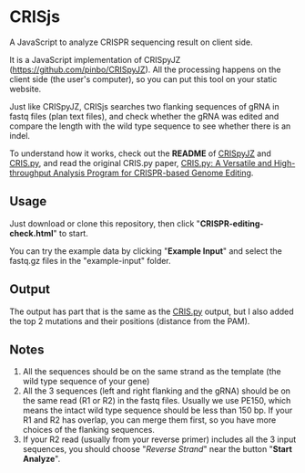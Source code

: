 # CRISjs
A JavaScript to analyze CRISPR sequencing result on client side.

It is a JavaScript implementation of CRISpyJZ (https://github.com/pinbo/CRISpyJZ). All the processing happens on the client side (the user's computer), so you can put this tool on your static website.

Just like CRISpyJZ, CRISjs searches two flanking sequences of gRNA in fastq files (plan text files), and check whether the gRNA was edited and compare the length with the wild type sequence to see whether there is an indel.

To understand how it works, check out the **README** of [CRISpyJZ](https://github.com/pinbo/CRISpyJZ) and [CRIS.py](https://github.com/patrickc01/CRIS.py), and read the original CRIS.py paper, [CRIS.py: A Versatile and High-throughput Analysis Program for CRISPR-based Genome Editing](https://www.nature.com/articles/s41598-019-40896-w).

## Usage

Just download or clone this repository, then click "**CRISPR-editing-check.html**" to start.

You can try the example data by clicking "**Example Input**" and select the fastq.gz files in the "example-input" folder.

## Output

The output has part that is the same as the [CRIS.py](https://github.com/patrickc01/CRIS.py) output, but I also added the top 2 mutations and their positions (distance from the PAM).

## Notes

1. All the sequences should be on the same strand as the template (the wild type sequence of your gene)
2. All the 3 sequences (left and right flanking and the gRNA) should be on the same read (R1 or R2) in the fastq files. Usually we use PE150, which means the intact wild type sequence should be less than 150 bp. If your R1 and R2 has overlap, you can merge them first, so you have more choices of the flanking sequences.
3. If your R2 read (usually from your reverse primer) includes all the 3 input sequences, you should choose "*Reverse Strand*" near the button "**Start Analyze**".
